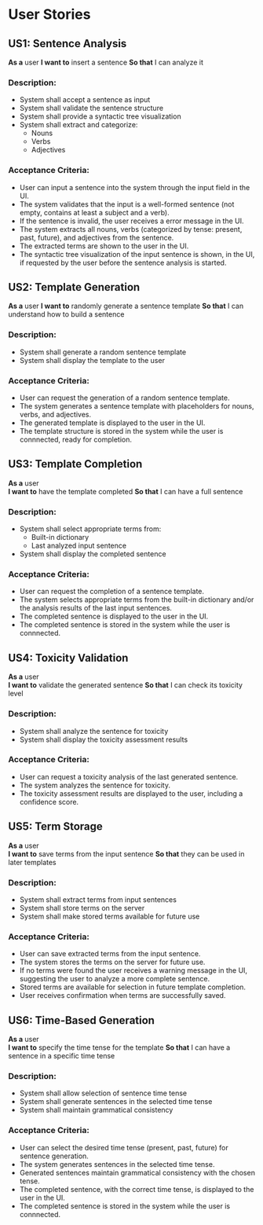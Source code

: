 # User Stories

## US1: Sentence Analysis
**As a** user
**I want to** insert a sentence
**So that** I can analyze it

### Description:
- System shall accept a sentence as input
- System shall validate the sentence structure
- System shall provide a syntactic tree visualization
- System shall extract and categorize:
  - Nouns
  - Verbs
  - Adjectives

### Acceptance Criteria:
- User can input a sentence into the system through the input field in the UI.
- The system validates that the input is a well-formed sentence (not empty, contains at least a subject and a verb).
- If the sentence is invalid, the user receives a error message in the UI.
- The system extracts all nouns, verbs (categorized by tense: present, past, future), and adjectives from the sentence.
- The extracted terms are shown to the user in the UI.
- The syntactic tree visualization of the input sentence is shown, in the UI, if requested by the user before the sentence analysis is started.

## US2: Template Generation
**As a** user
**I want to** randomly generate a sentence template
**So that** I can understand how to build a sentence

### Description:
- System shall generate a random sentence template
- System shall display the template to the user

### Acceptance Criteria:
- User can request the generation of a random sentence template.
- The system generates a sentence template with placeholders for nouns, verbs, and adjectives.
- The generated template is displayed to the user in the UI.
- The template structure is stored in the system while the user is connnected, ready for completion.

## US3: Template Completion
**As a** user  
**I want to** have the template completed
**So that** I can have a full sentence

### Description:
- System shall select appropriate terms from:
  - Built-in dictionary
  - Last analyzed input sentence
- System shall display the completed sentence

### Acceptance Criteria:
- User can request the completion of a sentence template.
- The system selects appropriate terms from the built-in dictionary and/or the analysis results of the last input sentences.
- The completed sentence is displayed to the user in the UI.
- The completed sentence is stored in the system while the user is connnected.

## US4: Toxicity Validation
**As a** user  
**I want to** validate the generated sentence
**So that** I can check its toxicity level

### Description:
- System shall analyze the sentence for toxicity
- System shall display the toxicity assessment results

### Acceptance Criteria:
- User can request a toxicity analysis of the last generated sentence.
- The system analyzes the sentence for toxicity.
- The toxicity assessment results are displayed to the user, including a confidence score.

## US5: Term Storage
**As a** user  
**I want to** save terms from the input sentence
**So that** they can be used in later templates

### Description:
- System shall extract terms from input sentences
- System shall store terms on the server
- System shall make stored terms available for future use

### Acceptance Criteria:
- User can save extracted terms from the input sentence.
- The system stores the terms on the server for future use.
- If no terms were found the user receives a warning message in the UI, suggesting the user to analyze a more complete sentence.
- Stored terms are available for selection in future template completion.
- User receives confirmation when terms are successfully saved.

## US6: Time-Based Generation
**As a** user  
**I want to** specify the time tense for the template
**So that** I can have a sentence in a specific time tense

### Description:
- System shall allow selection of sentence time tense
- System shall generate sentences in the selected time tense
- System shall maintain grammatical consistency

### Acceptance Criteria:
- User can select the desired time tense (present, past, future) for sentence generation.
- The system generates sentences in the selected time tense.
- Generated sentences maintain grammatical consistency with the chosen tense.
- The completed sentence, with the correct time tense, is displayed to the user in the UI.
- The completed sentence is stored in the system while the user is connnected.
